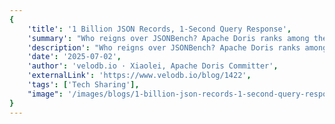 ```yaml
---
{
    'title': '1 Billion JSON Records, 1-Second Query Response',
    'summary': "Who reigns over JSONBench? Apache Doris ranks among the top-performers, second only to two versions of Clickhouse (the maintainer of JSONBench itself). After some simple tuning, Apache Doris outperforms ClickHouse by 39%.",
    'description': "Who reigns over JSONBench? Apache Doris ranks among the top-performers, second only to two versions of Clickhouse (the maintainer of JSONBench itself). After some simple tuning, Apache Doris outperforms ClickHouse by 39%.",
    'date': '2025-07-02',
    'author': 'velodb.io · Xiaolei, Apache Doris Committer',
    'externalLink': 'https://www.velodb.io/blog/1422',
    'tags': ['Tech Sharing'],
    "image": '/images/blogs/1-billion-json-records-1-second-query-response.jpg'
}
---
```

